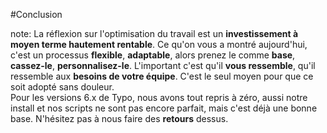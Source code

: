 <!-- .slide: data-breadcrumb="conclusion" -->
#Conclusion



note:
La réflexion sur l'optimisation du travail est un **investissement à moyen terme hautement rentable**. Ce qu'on vous a montré aujourd'hui, c'est un processus **flexible**, **adaptable**, alors prenez le comme **base**, **cassez-le**, **personnalisez-le**. L'important c'est qu'il **vous ressemble**, qu'il ressemble aux **besoins de votre équipe**. C'est le seul moyen pour que ce soit adopté sans douleur.<br />
Pour les versions 6.x de Typo, nous avons tout repris à zéro, aussi notre install et nos scripts ne sont pas encore parfait, mais c'est déjà une bonne base. N'hésitez pas à nous faire des **retours** dessus.